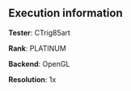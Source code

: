 ## Execution information


**Tester**: CTrig85art

**Rank**: PLATINUM

**Backend**: OpenGL

**Resolution**: 1x